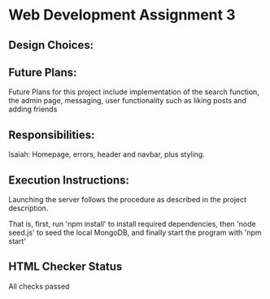 # Web Development Assignment 3

## Design Choices:

## Future Plans:
Future Plans for this project include implementation of the search function, the admin page, messaging, user functionality such as liking posts and adding friends


## Responsibilities:
Isaiah: Homepage, errors, header and navbar, plus styling.

## Execution Instructions:

Launching the server follows the procedure as described in the project description.

That is, first, run 'npm install' to install required dependencies, then 'node seed.js' to seed the local MongoDB, and finally start the program with 'npm start'

## HTML Checker Status

All checks passed